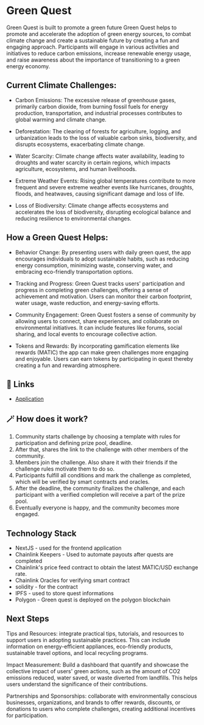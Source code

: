 # Green Quest
Green Quest is built to promote a green future
Green Quest helps to promote and accelerate the adoption of green energy sources, to combat climate change and create a sustainable future by creating a fun and engaging approach. Participants will engage in various activities and initiatives to reduce carbon emissions, increase renewable energy usage, and raise awareness about the importance of transitioning to a green energy economy.

## Current Climate Challenges:

- Carbon Emissions: The excessive release of greenhouse gases, primarily carbon dioxide, from burning fossil fuels for energy production, transportation, and industrial processes contributes to global warming and climate change.

- Deforestation: The clearing of forests for agriculture, logging, and urbanization leads to the loss of valuable carbon sinks, biodiversity, and disrupts ecosystems, exacerbating climate change.

- Water Scarcity: Climate change affects water availability, leading to droughts and water scarcity in certain regions, which impacts agriculture, ecosystems, and human livelihoods.

- Extreme Weather Events: Rising global temperatures contribute to more frequent and severe extreme weather events like hurricanes, droughts, floods, and heatwaves, causing significant damage and loss of life.

- Loss of Biodiversity: Climate change affects ecosystems and accelerates the loss of biodiversity, disrupting ecological balance and reducing resilience to environmental changes.


## How a Green Quest Helps:

- Behavior Change: By presenting users with daily green quest, the app encourages individuals to adopt sustainable habits, such as reducing energy consumption, minimizing waste, conserving water, and embracing eco-friendly transportation options.

- Tracking and Progress: Green Quest tracks users' participation and progress in completing green challenges, offering a sense of achievement and motivation. Users can monitor their carbon footprint, water usage, waste reduction, and energy-saving efforts.

- Community Engagement: Green Quest fosters a sense of community by allowing users to connect, share experiences, and collaborate on environmental initiatives. It can include features like forums, social sharing, and local events to encourage collective action.

- Tokens and Rewards: By incorporating gamification elements like rewards (MATIC) the app can make green challenges more engaging and enjoyable. Users can earn tokens by participating in quest thereby creating a fun and rewarding atmosphere.


## 🔗 Links

- [Application](https://green-quest.vercel.app/)



## 🪄 How does it work?

1. Community starts challenge by choosing a template with rules for participation and defining prize pool, deadline.
2. After that, shares the link to the challenge with other members of the community.
3. Members join the challenge. Also share it with their friends if the challenge rules motivate them to do so.
4. Participants fulfill all conditions and mark the challenge as completed, which will be verified by smart contracts and oracles.
5. After the deadline, the community finalizes the challenge, and each participant with a verified completion will receive a part of the prize pool.
6. Eventually everyone is happy, and the community becomes more engaged.

## Technology Stack

- NextJS - used for the frontend application
- Chainlink Keepers - Used to automate payouts after quests are completed
- Chainlink's price feed contract to obtain the latest MATIC/USD exchange rate.
- Chainlink Oracles for verifying smart contract
- solidity - for the contract 
- IPFS - used to store quest informations
- Polygon - Green quest is deployed on the polygon blockchain

## Next Steps

Tips and Resources: integrate practical tips, tutorials, and resources to support users in adopting sustainable practices. This can include information on energy-efficient appliances, eco-friendly products, sustainable travel options, and local recycling programs.

Impact Measurement: Build a dashboard that quantify and showcase the collective impact of users' green actions, such as the amount of CO2 emissions reduced, water saved, or waste diverted from landfills. This helps users understand the significance of their contributions.

Partnerships and Sponsorships: collaborate with environmentally conscious businesses, organizations, and brands to offer rewards, discounts, or donations to users who complete challenges, creating additional incentives for participation.

